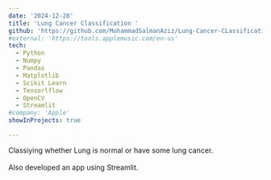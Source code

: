 ```yaml
---
date: '2024-12-28'
title: 'Lung Cancer Classification '
github: 'https://github.com/MuhammadSalmanAziz/Lung-Cancer-CLassification'
#external: 'https://tools.applemusic.com/en-us'
tech:
  - Python
  - Numpy
  - Pandas
  - Matplotlib
  - Scikit Learn
  - Tensorlflow
  - OpenCV
  - Streamlit
#company: 'Apple'
showInProjects: true

---
```

Classiying whether Lung is normal or have some lung cancer.\
 \
Also developed an app using Streamlit.